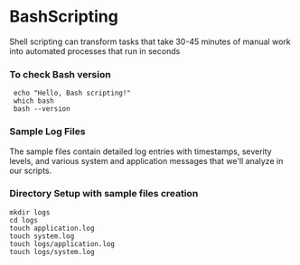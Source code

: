 # BashScripting
Shell scripting can transform tasks that take 30-45 minutes of manual  work into automated processes that run in seconds
### To check Bash version
```shell
 echo "Hello, Bash scripting!"
 which bash
 bash --version
```
### Sample Log Files
The sample files contain detailed log entries with timestamps, severity levels, and various system and application messages that we'll analyze in our scripts.
### Directory Setup with sample files creation
```shell
mkdir logs
cd logs
touch application.log
touch system.log
touch logs/application.log
touch logs/system.log
```

